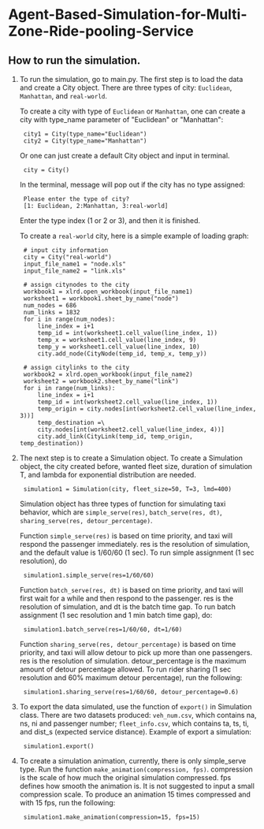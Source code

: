 # Agent-Based-Simulation-for-Multi-Zone-Ride-pooling-Service


## How to run the simulation. 

1. To run the simulation, go to main.py. The first step is to load the data and create a City object. There are three types of city: `Euclidean`, `Manhattan`, and `real-world`. 

    To create a city with type of `Euclidean` or `Manhattan`, one can create a city with type_name parameter of "Euclidean" or "Manhattan":

        city1 = City(type_name="Euclidean")
        city2 = City(type_name="Manhattan")

    Or one can just create a default City object and input in terminal. 
        
        city = City()

    In the terminal, message will pop out if the city has no type assigned: 

        Please enter the type of city? 
        [1: Euclidean, 2:Manhattan, 3:real-world] 

    Enter the type index (1 or 2 or 3), and then it is finished.

    To create a `real-world` city, here is a simple example of loading graph: 

        # input city information
        city = City("real-world")
        input_file_name1 = "node.xls"
        input_file_name2 = "link.xls"

        # assign citynodes to the city
        workbook1 = xlrd.open_workbook(input_file_name1)
        worksheet1 = workbook1.sheet_by_name("node")
        num_nodes = 686
        num_links = 1832
        for i in range(num_nodes):
            line_index = i+1
            temp_id = int(worksheet1.cell_value(line_index, 1))
            temp_x = worksheet1.cell_value(line_index, 9)
            temp_y = worksheet1.cell_value(line_index, 10)
            city.add_node(CityNode(temp_id, temp_x, temp_y))

        # assign citylinks to the city
        workbook2 = xlrd.open_workbook(input_file_name2)
        worksheet2 = workbook2.sheet_by_name("link")
        for i in range(num_links):
            line_index = i+1
            temp_id = int(worksheet2.cell_value(line_index, 1))
            temp_origin = city.nodes[int(worksheet2.cell_value(line_index, 3))]
            temp_destination =\
            city.nodes[int(worksheet2.cell_value(line_index, 4))]
            city.add_link(CityLink(temp_id, temp_origin, temp_destination))
    
2. The next step is to create a Simulation object. To create a Simulation object, the city created before, wanted fleet size, duration of simulation T, and lambda for exponential distribution are needed.

        simulation1 = Simulation(city, fleet_size=50, T=3, lmd=400)

    Simulation object has three types of function for simulating taxi behavior, which are `simple_serve(res)`, `batch_serve(res, dt)`, `sharing_serve(res, detour_percentage)`. 

    Function `simple_serve(res)` is based on time priority, and taxi will respond the passenger immediately. res is the resolution of simulation, and the default value is 1/60/60 (1 sec). To run simple assignment (1 sec resolution), do

        simulation1.simple_serve(res=1/60/60)

    Function `batch_serve(res, dt)` is based on time priority, and taxi will first wait for a while and then respond to the passenger. res is the resolution of simulation, and dt is the batch time gap. To run batch assignment (1 sec resolution and 1 min batch time gap), do:

        simulation1.batch_serve(res=1/60/60, dt=1/60)

    Function `sharing_serve(res, detour_percentage)` is based on time priority, and taxi will allow detour to pick up more than one passengers. res is the resolution of simulation. detour_percentage is the maximum amount of detour percentage allowed. To run rider sharing (1 sec resolution and 60% maximum detour percentage), run the following:  

        simulation1.sharing_serve(res=1/60/60, detour_percentage=0.6)

3. To export the data simulated, use the function of `export()` in Simulation class. There are two datasets produced: `veh_num.csv`, which contains na, ns, ni and passenger number; `fleet_info.csv`, which contains ta, ts, ti, and dist_s (expected service distance).
Example of export a simulation:

        simulation1.export()

4. To create a simulation animation, currently, there is only simple_serve type. Run the function `make_animation(compression, fps)`. compression is the scale of how much the original simulation compressed. fps defines how smooth the animation is. It is not suggested to input a small compression scale. To produce an animation 15 times compressed and with 15 fps, run the following: 

        simulation1.make_animation(compression=15, fps=15)
